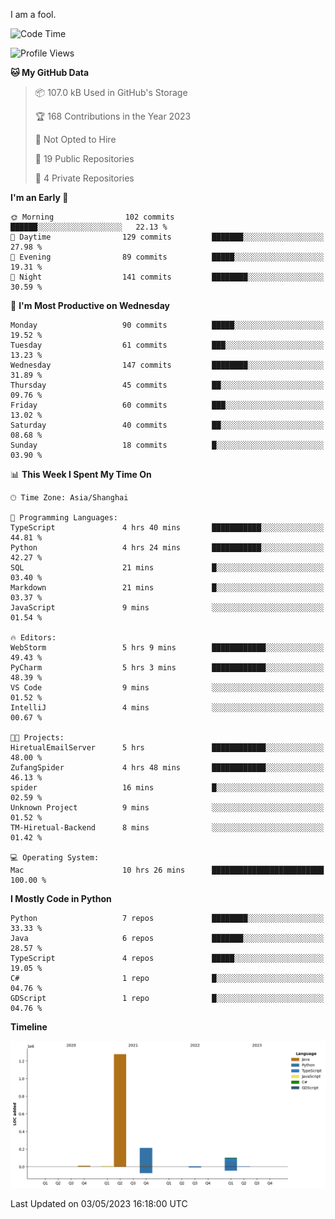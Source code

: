 I am a fool.

<!--START_SECTION:waka-->
![Code Time](http://img.shields.io/badge/Code%20Time-369%20hrs%2029%20mins-blue)

![Profile Views](http://img.shields.io/badge/Profile%20Views-21-blue)

**🐱 My GitHub Data** 

> 📦 107.0 kB Used in GitHub's Storage 
 > 
> 🏆 168 Contributions in the Year 2023
 > 
> 🚫 Not Opted to Hire
 > 
> 📜 19 Public Repositories 
 > 
> 🔑 4 Private Repositories 
 > 
**I'm an Early 🐤** 

```text
🌞 Morning                102 commits         ██████░░░░░░░░░░░░░░░░░░░   22.13 % 
🌆 Daytime                129 commits         ███████░░░░░░░░░░░░░░░░░░   27.98 % 
🌃 Evening                89 commits          █████░░░░░░░░░░░░░░░░░░░░   19.31 % 
🌙 Night                  141 commits         ████████░░░░░░░░░░░░░░░░░   30.59 % 
```
📅 **I'm Most Productive on Wednesday** 

```text
Monday                   90 commits          █████░░░░░░░░░░░░░░░░░░░░   19.52 % 
Tuesday                  61 commits          ███░░░░░░░░░░░░░░░░░░░░░░   13.23 % 
Wednesday                147 commits         ████████░░░░░░░░░░░░░░░░░   31.89 % 
Thursday                 45 commits          ██░░░░░░░░░░░░░░░░░░░░░░░   09.76 % 
Friday                   60 commits          ███░░░░░░░░░░░░░░░░░░░░░░   13.02 % 
Saturday                 40 commits          ██░░░░░░░░░░░░░░░░░░░░░░░   08.68 % 
Sunday                   18 commits          █░░░░░░░░░░░░░░░░░░░░░░░░   03.90 % 
```


📊 **This Week I Spent My Time On** 

```text
🕑︎ Time Zone: Asia/Shanghai

💬 Programming Languages: 
TypeScript               4 hrs 40 mins       ███████████░░░░░░░░░░░░░░   44.81 % 
Python                   4 hrs 24 mins       ███████████░░░░░░░░░░░░░░   42.27 % 
SQL                      21 mins             █░░░░░░░░░░░░░░░░░░░░░░░░   03.40 % 
Markdown                 21 mins             █░░░░░░░░░░░░░░░░░░░░░░░░   03.37 % 
JavaScript               9 mins              ░░░░░░░░░░░░░░░░░░░░░░░░░   01.54 % 

🔥 Editors: 
WebStorm                 5 hrs 9 mins        ████████████░░░░░░░░░░░░░   49.43 % 
PyCharm                  5 hrs 3 mins        ████████████░░░░░░░░░░░░░   48.39 % 
VS Code                  9 mins              ░░░░░░░░░░░░░░░░░░░░░░░░░   01.52 % 
IntelliJ                 4 mins              ░░░░░░░░░░░░░░░░░░░░░░░░░   00.67 % 

🐱‍💻 Projects: 
HiretualEmailServer      5 hrs               ████████████░░░░░░░░░░░░░   48.00 % 
ZufangSpider             4 hrs 48 mins       ████████████░░░░░░░░░░░░░   46.13 % 
spider                   16 mins             █░░░░░░░░░░░░░░░░░░░░░░░░   02.59 % 
Unknown Project          9 mins              ░░░░░░░░░░░░░░░░░░░░░░░░░   01.52 % 
TM-Hiretual-Backend      8 mins              ░░░░░░░░░░░░░░░░░░░░░░░░░   01.42 % 

💻 Operating System: 
Mac                      10 hrs 26 mins      █████████████████████████   100.00 % 
```

**I Mostly Code in Python** 

```text
Python                   7 repos             ████████░░░░░░░░░░░░░░░░░   33.33 % 
Java                     6 repos             ███████░░░░░░░░░░░░░░░░░░   28.57 % 
TypeScript               4 repos             █████░░░░░░░░░░░░░░░░░░░░   19.05 % 
C#                       1 repo              █░░░░░░░░░░░░░░░░░░░░░░░░   04.76 % 
GDScript                 1 repo              █░░░░░░░░░░░░░░░░░░░░░░░░   04.76 % 
```



**Timeline**

![Lines of Code chart](https://raw.githubusercontent.com/VeejaLiu/VeejaLiu/master/assets/bar_graph.png)


 Last Updated on 03/05/2023 16:18:00 UTC
<!--END_SECTION:waka-->
